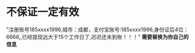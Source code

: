 #  不保证一定有效
"注册账号185xxxx1996,城市：成都，支付宝账号:185xxxx1996,身份证后4位：6666,,已经提现远大于15个工作日了,迟迟还未到账！！！" **需要替换为你自己的信息**
